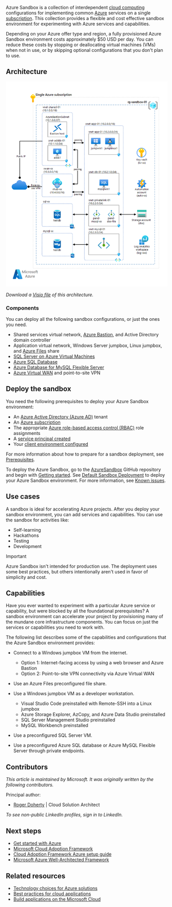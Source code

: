 Azure Sandbox is a collection of interdependent [cloud computing](https://azure.microsoft.com/overview/what-is-cloud-computing) configurations for implementing common [Azure](https://azure.microsoft.com/overview/what-is-azure) services on a single [subscription](/azure/azure-glossary-cloud-terminology#subscription). This collection provides a flexible and cost effective sandbox environment for experimenting with Azure services and capabilities.

Depending on your Azure offer type and region, a fully provisioned Azure Sandbox environment costs approximately $50 USD per day. You can reduce these costs by stopping or deallocating virtual machines (VMs) when not in use, or by skipping optional configurations that you don't plan to use.
  
## Architecture

[![Diagram that shows the Azure Sandbox environment.](images/create-azure-sandbox.png)](images/create-azure-sandbox.png#lightbox)

*Download a [Visio file](https://arch-center.azureedge.net/create-an-azure-sandbox.vsdx) of this architecture.*
### Components

You can deploy all the following sandbox configurations, or just the ones you need.

- Shared services virtual network, [Azure Bastion](https://azure.microsoft.com/products/azure-bastion), and Active Directory domain controller
- Application virtual network, Windows Server jumpbox, Linux jumpbox, and [Azure Files](https://azure.microsoft.com/products/storage/files) share
- [SQL Server on Azure Virtual Machines](https://azure.microsoft.com/products/virtual-machines/sql-server)
- [Azure SQL Database](https://azure.microsoft.com/products/azure-sql/database)
- [Azure Database for MySQL Flexible Server](/azure/mysql/flexible-server/overview)
- [Azure Virtual WAN](https://azure.microsoft.com/products/virtual-wan) and point-to-site VPN

## Deploy the sandbox

You need the following prerequisites to deploy your Azure Sandbox environment:

- An [Azure Active Directory (Azure AD)](https://azure.microsoft.com/products/active-directory) tenant
- An [Azure subscription](https://azure.microsoft.com/support/legal/offer-details)
- The appropriate [Azure role-based access control (RBAC)](/azure/role-based-access-control/overview) role assignments
- A [service principal created](/cli/azure/create-an-azure-service-principal-azure-cli)
- Your [client environment configured](https://github.com/Azure-Samples/azuresandbox#configure-client-environment)

For more information about how to prepare for a sandbox deployment, see [Prerequisites](https://github.com/Azure-Samples/azuresandbox#prerequisites).

To deploy the Azure Sandbox, go to the [AzureSandbox](https://github.com/Azure-Samples/azuresandbox) GitHub repository and begin with [Getting started](https://github.com/Azure-Samples/azuresandbox#getting-started). See [Default Sandbox Deployment](https://github.com/Azure-Samples/azuresandbox#perform-default-sandbox-deployment) to deploy your Azure Sandbox environment. For more information, see [Known issues](https://github.com/Azure-Samples/azuresandbox#known-issues).

## Use cases

A sandbox is ideal for accelerating Azure projects. After you deploy your sandbox environment, you can add services and capabilities. You can use the sandbox for activities like:

- Self-learning
- Hackathons
- Testing
- Development

> [!IMPORTANT]
> Azure Sandbox isn't intended for production use. The deployment uses some best practices, but others intentionally aren't used in favor of simplicity and cost.

## Capabilities

Have you ever wanted to experiment with a particular Azure service or capability, but were blocked by all the foundational prerequisites? A sandbox environment can accelerate your project by provisioning many of the mundane core infrastructure components. You can focus on just the services or capabilities you need to work with.

The following list describes some of the capabilities and configurations that the Azure Sandbox environment provides:

- Connect to a Windows jumpbox VM from the internet.
  - Option 1: Internet-facing access by using a web browser and Azure Bastion
  - Option 2: Point-to-site VPN connectivity via Azure Virtual WAN
  
- Use an Azure Files preconfigured file share.

- Use a Windows jumpbox VM as a developer workstation.
  - Visual Studio Code preinstalled with Remote-SSH into a Linux jumpbox
  - Azure Storage Explorer, AzCopy, and Azure Data Studio preinstalled
  - SQL Server Management Studio preinstalled
  - MySQL Workbench preinstalled

- Use a preconfigured SQL Server VM.

- Use a preconfigured Azure SQL database or Azure MySQL Flexible Server through private endpoints.

## Contributors

*This article is maintained by Microsoft. It was originally written by the following contributors.*

Principal author:

- [Roger Doherty](https://www.linkedin.com/in/roger-doherty-805635b/) | Cloud Solution Architect

 *To see non-public LinkedIn profiles, sign in to LinkedIn.*

## Next steps

- [Get started with Azure](https://azure.microsoft.com/get-started)
- [Microsoft Cloud Adoption Framework](/azure/cloud-adoption-framework)
- [Cloud Adoption Framework Azure setup guide](/azure/cloud-adoption-framework/ready/azure-setup-guide)
- [Microsoft Azure Well-Architected Framework](/azure/architecture/framework)

## Related resources

- [Technology choices for Azure solutions](../technology-choices/technology-choices-overview.md)
- [Best practices for cloud applications](../../best-practices/index-best-practices.md)
- [Build applications on the Microsoft Cloud](../microsoft-cloud/overview.md)